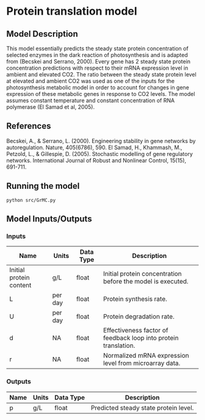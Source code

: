# Protein translation model

## Model Description

This model essentially predicts the steady state protein concentration of selected enzymes in the dark reaction of photosynthesis and is adapted from (Becskei and Serrano, 2000). Every gene has 2 steady state protein concentration predictions with respect to their mRNA expression level in ambient and elevated CO2. The ratio between the steady state protein level at elevated and ambient CO2 was used as one of the inputs for the photosynthesis metabolic model in order to account for changes in gene expression of these metabolic genes in response to CO2 levels. The model assumes constant temperature and constant concentration of RNA polymerase (El Samad et al, 2005). 

## References

Becskei, A., & Serrano, L. (2000). Engineering stability in gene networks by autoregulation. Nature, 405(6786), 590.
El Samad, H., Khammash, M., Petzold, L., & Gillespie, D. (2005). Stochastic modelling of gene regulatory networks. International Journal of Robust and Nonlinear Control, 15(15), 691-711.

## Running the model

```
python src/GrMC.py
```

## Model Inputs/Outputs

### Inputs

Name | Units | Data Type | Description
---- | ----- | --------- | -----------
Initial protein content | g/L | float | Initial protein concentration before the model is executed.
L | per day | float | Protein synthesis rate.
U | per day | float | Protein degradation rate.
d | NA | float | Effectiveness factor of feedback loop into protein translation. 
r | NA | float | Normalized mRNA expression level from microarray data.

### Outputs

Name | Units | Data Type | Description
---- | ----- | --------- | -----------
p | g/L | float | Predicted steady state protein level.


